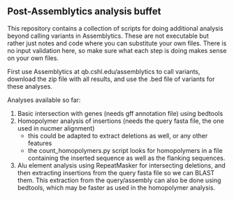 ## Post-Assemblytics analysis buffet

This repository contains a collection of scripts for doing additional analysis beyond calling variants in Assemblytics. 
These are not executable but rather just notes and code where you can substitute your own files. There is no input validation here, so make sure what each step is doing makes sense on your own files. 

First use Assemblytics at qb.cshl.edu/assemblytics to call variants, download the zip file with all results, and use the .bed file of variants for these analyses.

Analyses available so far:
1. Basic intersection with genes (needs gff annotation file) using bedtools
2. Homopolymer analysis of insertions (needs the query fasta file, the one used in nucmer alignment)
	* this could be adapted to extract deletions as well, or any other features
	* the count_homopolymers.py script looks for homopolymers in a file containing the inserted sequence as well as the flanking sequences. 
3. Alu element analysis using RepeatMasker for intersecting deletions, and then extracting insertions from the query fasta file so we can BLAST them. This extraction from the query/assembly can also be done using bedtools, which may be faster as used in the homopolymer analysis. 
